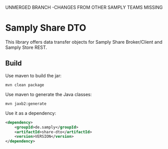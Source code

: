 UNMERGED BRANCH -CHANGES FROM OTHER SAMPLY TEAMS MISSING
# Samply Share DTO

This library offers data transfer objects for Samply Share Broker/Client and
Samply Store REST.


## Build

Use maven to build the jar:

```
mvn clean package
```

Use maven to generate the Java classes:

```
mvn jaxb2:generate
```

Use it as a dependency:

```xml
<dependency>
    <groupId>de.samply</groupId>
    <artifactId>share-dto</artifactId>
    <version>VERSION</version>
</dependency>
```
